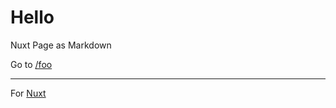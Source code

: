 # Hello

Nuxt Page as Markdown

<Counter />

<Docs />

Go to [/foo](/foo)

---

For [Nuxt](http://nuxt.com/)
